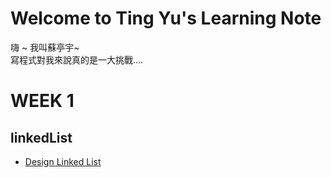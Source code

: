 # Welcome to Ting Yu's Learning Note
嗨 ~ 我叫蘇亭宇~           
寫程式對我來說真的是一大挑戰....


# WEEK 1
## linkedList
  * [Design Linked List](https://github.com/stopraining/LearningNote/blob/master/LeetCode/707Design%20Linked%20List.py)
 
 
